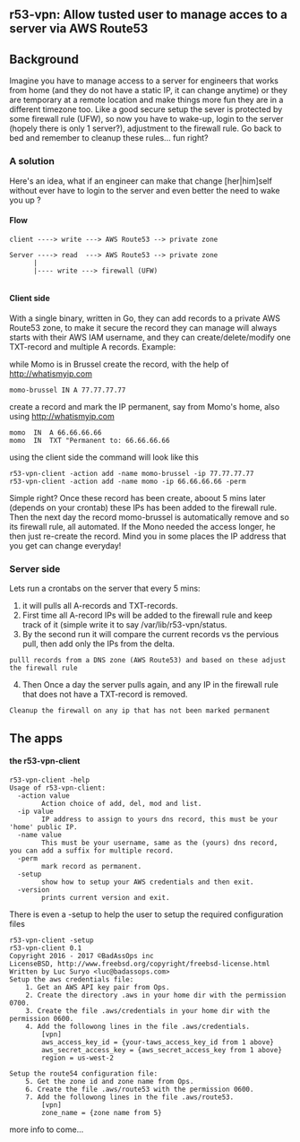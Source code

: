 
## r53-vpn: Allow tusted user to manage acces to a server via AWS Route53

## Background

Imagine you have to manage access to a server for engineers that works from home
(and they do not have a static IP, it can change anytime) or they are temporary at
a remote location and make things more fun they are in a different
timezone too. Like a good secure setup the sever is protected by some firewall rule (UFW),
so now you have to wake-up, login to the server (hopely there is only 1 server?),
adjustment to the firewall rule. Go back to bed and remember to cleanup these rules... fun right?

### A solution

Here's an idea, what if an engineer can make that change [her|him]self without ever have
to login to the server and even better the need to wake you up ?

#### Flow

```
client ----> write ---> AWS Route53 --> private zone

Server ----> read  ---> AWS Route53 --> private zone
      |
      |---- write ---> firewall (UFW)
      
```

#### Client side
With a single binary, written in Go, they can add records to a private AWS Route53 zone,
to make it secure the record they can manage will always starts with their AWS IAM username,
and they can create/delete/modify one TXT-record and multiple A records.
Example:

while Momo is in Brussel create the record, with the help of http://whatismyip.com

```
momo-brussel IN A 77.77.77.77
```

create a record and mark the IP permanent, say from Momo's home, also using http://whatismyip.com

```
momo  IN  A 66.66.66.66
momo  IN  TXT "Permanent to: 66.66.66.66
```

using the client side the command will look like this
```
r53-vpn-client -action add -name momo-brussel -ip 77.77.77.77
r53-vpn-client -action add -name momo -ip 66.66.66.66 -perm
```

Simple right? Once these record has been create, aboout 5 mins later (depends on your crontab) these IPs has been added to
the firewall rule. Then the next day the record momo-brussel is automatically remove and so its firewall rule, all automated.
If the Mono needed the access longer, he then just re-create the record. Mind you in some places the IP address that
you get can change everyday!


### Server side
Lets run a crontabs  on the server that every 5 mins:
1. it will pulls all A-records and TXT-records.
2. First time all A-record IPs will be added to the firewall rule and keep track of it (simple write it to say /var/lib/r53-vpn/status.
3. By the second run it will compare the current records vs the pervious pull, then add only the IPs from the delta.

```
pulll records from a DNS zone (AWS Route53) and based on these adjust the firewall rule
```

4. Then Once a day the server pulls again, and any IP in the firewall rule that does not have a TXT-record is removed.
```
Cleanup the firewall on any ip that has not been marked permanent
```

## The apps

#### the r53-vpn-client

```
r53-vpn-client -help
Usage of r53-vpn-client:
  -action value
    	Action choice of add, del, mod and list.
  -ip value
    	IP address to assign to yours dns record, this must be your 'home' public IP.
  -name value
    	This must be your username, same as the (yours) dns record, you can add a suffix for multiple record.
  -perm
    	mark record as permanent.
  -setup
    	show how to setup your AWS credentials and then exit.
  -version
    	prints current version and exit.
```

There is even a -setup to help the user to setup the required configuration files
```
r53-vpn-client -setup
r53-vpn-client 0.1
Copyright 2016 - 2017 ©BadAssOps inc
LicenseBSD, http://www.freebsd.org/copyright/freebsd-license.html
Written by Luc Suryo <luc@badassops.com>
Setup the aws credentials file:
	1. Get an AWS API key pair from Ops.
	2. Create the directory .aws in your home dir with the permission 0700.
	3. Create the file .aws/credentials in your home dir with the permission 0600.
	4. Add the followong lines in the file .aws/credentials.
		[vpn]
		aws_access_key_id = {your-taws_access_key_id from 1 above}
		aws_secret_access_key = {aws_secret_access_key from 1 above}
		region = us-west-2

Setup the route54 configuration file:
	5. Get the zone id and zone name from Ops.
	6. Create the file .aws/route53 with the permission 0600.
	7. Add the followong lines in the file .aws/route53.
		[vpn]
		zone_name = {zone name from 5}
```


more info to come...
